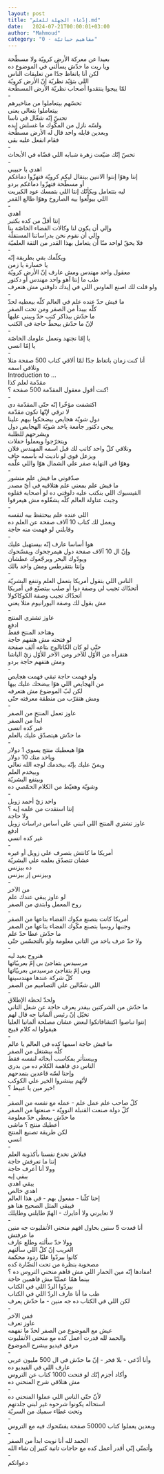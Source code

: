 ```yaml
---
layout: post
title: "إدّعاء الجهلة للعلم.md"
date:   2024-07-21T00:00:01+03:00
author: "Mahmoud"
category: "0 - مفاهيم حياتيّة"
---
```

بعيدا عن معركة الأرض كرويّة ولا مسطّحة\
ويا ريت ما حدّش يسألني في الموضوع ده\
لكن أنا باتغاظ جدّا من تعليقات الناس\
اللي بتؤيّد نظريّة إنّ الأرض كرويّة\
لمّا ييجوا ينتقدوا أصحاب نظريّة الأرض المسطّحة\
-\
تحسّهم بيتعاملوا من مناخيرهم\
بيتعاملوا بتعالي يعني\
تحسّ إنّه شغّال في ناسا\
ولسّه نازل من المكّوك ما غسلش إيده\
وبعدين قابله واحد قال له الأرض مسطّحة\
فقام انفعل عليه بقي\
-\
تحسّ إنّك ضيّعت زهرة شبابه اللي قضّاه في الأبحاث\
-\
اهدي يا حبيبي\
إنتا وهوّا إنتوا الاتنين بيتقال ليكم كرويّة فتهزّوا
دماغكم\
أو مسطّحة فتهزّوا دماغكم بردو\
ليه بتتعامل ويكأنّك إنتا اللي بتمسك عود الكبريت\
اللي بيولّعوا بيه الصاروخ وهوّا طالع القمر\
-\
اهدي\
إنتا أقلّ من كده بكتير\
وإلي أن يكون لنا وكالات الفضاء الخاصّة بنا\
وإلي أن نقوم نحن بدراساتنا المستقلّة\
فلا يحقّ لواحد منّا أن يتعامل بهذا القدر من الثقة
العلميّة\
-\
ويكلّمك بقي بطريقة إنّه\
يا خسارة يا زمن\
معقول واحد مهندس ومش عارف إنّ الأرض كرويّة\
طب ما إنتا آهو واحد مهندس أو دكتور\
ولو قلت لك اصنع الماوس اللي في إيدك دلوقتي مش
هتعرف\
-\
ما فيش حدّ عنده علم في العالم كلّه بيعطيه لحدّ\
كلّه بيبدأ من الصفر ومن تحت الصفر\
ما حدّش بيذاكر كتب حدّ ويبني عليها\
لإنّ ما حدّش بيحطّ حاجة في الكتب\
-\
يا إمّا تجتهد وتعمل علومك الخاصّة\
يا إمّا انسي\
-\
أنا كنت زمان باتغاظ جدّا لمّا ألاقي كتاب 500 صفحة
مثلا\
وتلاقي اسمه\
Introduction to \...\
مقدّمة لعلم كذا\
كنت أقول معقول المقدّمة 500 صفحة ؟!\
-\
اكتشفت مؤخّرا إنّه حتّي المقدّمة دي\
لا ترقي لإنّها تكون مقدّمة\
دول شويّة هجايص بيضحكوا بيهم علينا\
ييجي دكتور جامعة ياخد شويّة الهجايص دول\
ويشرحهم للطلبة\
ويتخرّجوا ويعملوا حفلات\
وتلاقي كلّ واحد كاتب لك قبل اسمه المهندس فلان\
ويزعل قوي لو ناديت له باسمه حاف\
وهوّا في النهاية صفر علي الشمال هوّا واللي علّمه\
-\
صدّقوني ما فيش علم منشور\
ما فيش علم بمعني علم هتلاقيه في أيّ مصدر\
الفيسبوك اللي بنكتب عليه دلوقتي ده لو أصحابه
قفلوه\
وجبت عتاولة العالم كلّه يشغّلوه مش هيعرفوا\
-\
اللي عنده علم بيحتفظ بيه لنفسه\
ويعمل لك كتاب 10 آلاف صفحة عن العلم ده\
وقابلني لو فهمت منه حاجة\
-\
هوا أساسا عارف إنّه بيستهبل عليك\
وإنّ ال 10 آلاف صفحة دول هيمرجحوك ويفسّحوك\
ويودّوك البحر ويرجّعوك عطشان\
وإنتا بتتقرطس ومش واخد بالك\
-\
الناس اللي بتقول أمريكا بتعمل العلم وتنفع
البشريّة\
أتحدّاك تجيب لي وصفة دوا أو صلب بيتصنّع في أمريكا\
أتحدّاك تجيب وصفة الكوكاكولا\
مش بقول لك وصفة اليورانيوم مثلا يعني\
-\
عاوز تشتري المنتج\
ادفع\
وهتاخد المنتج فقط\
لو فتحته مش هتفهم حاجة\
حتّي لو كان الكاتالوج بتاعه ألف صفحة\
هتقرأه من الأوّل للآخر ومن الآخر للأوّل زيّ الباشا\
ومش هتفهم حاجة بردو\
-\
ولو فهمت حاجة تبقي فهمت هجايص\
من الهجايص اللي هوّا بيضحك عليك بيها\
لكن لبّ الموضوع مش هتعرفه\
ومش هتقرّب من منطقة معرفته حتّي\
-\
عاوز تعمل المنتج من الصفر\
ابدأ من الصفر\
غير كده انسي\
ما حدّش هيتصدّق عليك بالعلم\
-\
هوّا هيعطيك منتج يسوي 1 دولار\
وياخد منك 10 دولار\
ويمنّ عليك بإنّه بيخدمك لوجه الله تعالي\
وبيخدم العلم\
وبينفع البشريّة\
وشويّة وهعيّط من الكلام الحمّصي ده\
-\
واحد زيّ أحمد زويل\
إنتا استفدت من علمه إيه ؟\
ولا حاجة\
عاوز تشتري المنتج اللي اتبني علي أساس دراسات
زويل\
ادفع\
غير كده انسي\
-\
أمريكا ما كانتش بتصرف علي زويل أو غيره\
عشان تتصدّق بعلمه علي البشريّة\
ده بيزنس\
وبيزنس إز بيزنس\
-\
من الآخر\
لو عاوز يبقي عندك علم\
روح المعمل وابتدي من الصفر\
-\
أمريكا كانت بتصنع مكوك الفضاء بتاعها من الصفر\
وجنبها روسيا بتصنع مكّوك الفضاء بتاعها من الصفر\
ما حدّش عطا حدّ علم\
ولا حدّ عرف ياخد من التاني معلومة ولو بالتجسّس حتّي\
-\
هنروح بعيد ليه\
مرسيدس بتفاجئ بي إمّ بعربيّاتها\
وبي إمّ بتفاجئ مرسيدس بعربيّاتها\
كلّ شركة عندها مهندسينها\
اللي شغّالين علي التصاميم من الصفر\
-\
ولحدّ لحظة الإطلاق\
ما حدّش من الشركتين بيقدر يعرف حاجة عن شغل التاني\
تخيّل إنّ رئيس ألمانيا جه قال لهم\
إنتوا تباصوا اكتشافاتكوا لبعض عشان مصلحة ألمانيا
العليا\
هيقولوا له كلام قبيح\
-\
ما فيش حاجة اسمها كده في العالم يا عالم\
كلّه بيشتغل من الصفر\
وبيستأثر بمكاسب أبحاثه لنفسه فقط\
الناس دي فاهمة الكلام ده من بدري\
وإحنا لسّه قاعدين بنمدحهم\
لأنّهم بينشروا الخير علي الكوكب\
خير مين يا عبيط ؟!\
-\
كلّ صاحب علم عمل علم - عمله مع نفسه من الصفر\
كلّ دولة صنعت القنبلة النوويّة - صنعتها من الصفر\
ما حدّش بيعطي حدّ معلومة\
أعطيك منتج ؟ ماشي\
لكن طريقة تصنيع المنتج\
انسي\
-\
فبلاش نخدع نفسنا بأكذوبة العلم\
إنتا ما تعرفش حاجة\
وولا أنا أعرف حاجة\
يبقي إيه\
يبقي اهدي\
اهدي خالص\
إحنا كلّنا - مفعول بهم - في هذا العالم\
فيبقي المثل الصحيح هنا هو\
لا تعايرني ولا أعايرك - الهمّ طايلني وطايلك\
-\
أنا قعدت 5 سنين بحاول افهم منحني الأنفليوت جه
منين\
ما عرفتش\
وولا حدّ سألته وطلع عارف\
الغريب إنّ كلّ اللي سألتهم\
كانوا بيردّوا عليّا ردود محكمة\
مصحوبة بنظرة من تحت النضّارة كده\
مفادها إنّه مين الحمار اللي مش فاهم منحني التروس ده
؟!\
بينما همّا عمليّا مش فاهمين حاجة\
بيردّوا الردّ اللي في الكتاب\
طب ما أنا عارف الردّ اللي في الكتاب\
لكن اللي في الكتاب ده جه منين - ما حدّش يعرف\
-\
فمن الآخر\
عاوز تعرف\
عيش مع الموضوع من الصفر لحدّ ما تفهمه\
والحمد لله قدرت أعمل كده مع منحني الأنفليوت\
مرفق فيديو بيشرح الموضوع\
-\
وأنا أدّعي - بلا فخر - إنّ ما حدّش في ال 500 مليون
عربي\
عارف اللي في الفيديو ده\
وأكاد أجزم إنّك لو فتحت 1000 كتاب عن التروس\
مش هتلاقي شرح المنحني ده\
-\
لأنّ حتّي الناس اللي عملوا المنحني ده\
استحاله يكونوا شرحوه غير لبني جلدتهم\
وتحت غطاء سميك من السريّة\
-\
وبعدين يعملوا كتاب 50000 صفحة يفسّحوك فيه مع
التروس\
-\
الحمد لله أنا نويت ابدأ من الصفر\
وأتمنّي إنّي أقدر أعمل كده مع حاجات تانية كتير إن شاء
الله\
-\
دعواتكم
